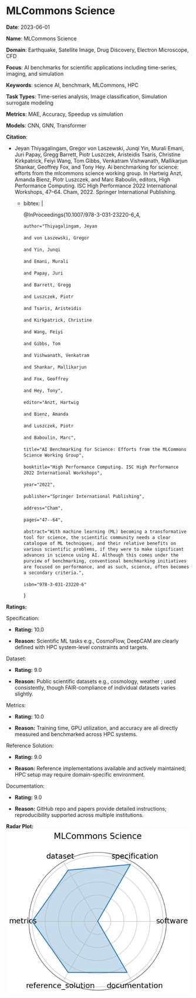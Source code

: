 # MLCommons Science


**Date**: 2023-06-01


**Name**: MLCommons Science


**Domain**: Earthquake, Satellite Image, Drug Discovery, Electron Microscope, CFD


**Focus**: AI benchmarks for scientific applications including time-series, imaging, and simulation


**Keywords**: science AI, benchmark, MLCommons, HPC


**Task Types**: Time-series analysis, Image classification, Simulation surrogate modeling


**Metrics**: MAE, Accuracy, Speedup vs simulation


**Models**: CNN, GNN, Transformer


**Citation**:


- Jeyan Thiyagalingam, Gregor von Laszewski, Junqi Yin, Murali Emani, Juri Papay, Gregg Barrett, Piotr Luszczek, Aristeidis Tsaris, Christine Kirkpatrick, Feiyi Wang, Tom Gibbs, Venkatram Vishwanath, Mallikarjun Shankar, Geoffrey Fox, and Tony Hey. Ai benchmarking for science: efforts from the mlcommons science working group. In Hartwig Anzt, Amanda Bienz, Piotr Luszczek, and Marc Baboulin, editors, High Performance Computing. ISC High Performance 2022 International Workshops, 47–64. Cham, 2022. Springer International Publishing.

  - bibtex: |

      @InProceedings{10.1007/978-3-031-23220-6_4,

        author="Thiyagalingam, Jeyan

        and von Laszewski, Gregor

        and Yin, Junqi

        and Emani, Murali

        and Papay, Juri

        and Barrett, Gregg

        and Luszczek, Piotr

        and Tsaris, Aristeidis

        and Kirkpatrick, Christine

        and Wang, Feiyi

        and Gibbs, Tom

        and Vishwanath, Venkatram

        and Shankar, Mallikarjun

        and Fox, Geoffrey

        and Hey, Tony",

        editor="Anzt, Hartwig

        and Bienz, Amanda

        and Luszczek, Piotr

        and Baboulin, Marc",

        title="AI Benchmarking for Science: Efforts from the MLCommons Science Working Group",

        booktitle="High Performance Computing. ISC High Performance 2022 International Workshops",

        year="2022",

        publisher="Springer International Publishing",

        address="Cham",

        pages="47--64",

        abstract="With machine learning (ML) becoming a transformative tool for science, the scientific community needs a clear catalogue of ML techniques, and their relative benefits on various scientific problems, if they were to make significant advances in science using AI. Although this comes under the purview of benchmarking, conventional benchmarking initiatives are focused on performance, and as such, science, often becomes a secondary criteria.",

        isbn="978-3-031-23220-6"

      }



**Ratings:**


Specification:


  - **Rating:** 10.0


  - **Reason:** Scientific ML tasks  e.g., CosmoFlow, DeepCAM  are clearly defined with HPC system-level constraints and targets.


Dataset:


  - **Rating:** 9.0


  - **Reason:** Public scientific datasets  e.g., cosmology, weather ; used consistently, though FAIR-compliance of individual datasets varies slightly.


Metrics:


  - **Rating:** 10.0


  - **Reason:** Training time, GPU utilization, and accuracy are all directly measured and benchmarked across HPC systems.


Reference Solution:


  - **Rating:** 9.0


  - **Reason:** Reference implementations available and actively maintained; HPC setup may require domain-specific environment.


Documentation:


  - **Rating:** 9.0


  - **Reason:** GitHub repo and papers provide detailed instructions; reproducibility supported across multiple institutions.


**Radar Plot:**
 ![Mlcommons Science radar plot](../../tex/images/mlcommons_science_radar.png)